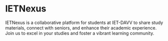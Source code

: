# IETNexus
IETNexus is a collaborative platform for students at IET-DAVV to share study materials, connect with seniors, and enhance their academic experience. Join us to excel in your studies and foster a vibrant learning community.
